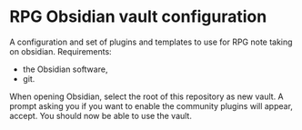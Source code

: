 # RPG Obsidian vault configuration

A configuration and set of plugins and templates to use for RPG note taking on obsidian. 
Requirements:
- the Obsidian software,
- git.

When opening Obsidian, select the root of this repository as new vault. A prompt asking you if you want to enable the community plugins will appear, accept. You should now be able to use the vault.